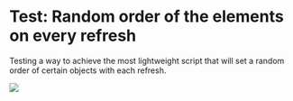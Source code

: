 # Test: Random order of the elements on every refresh

Testing a way to achieve the most lightweight script that will set a random order of certain objects with each refresh.

![](https://media3.giphy.com/media/qNXln9YbYbHDggV6Bi/giphy.gif)

